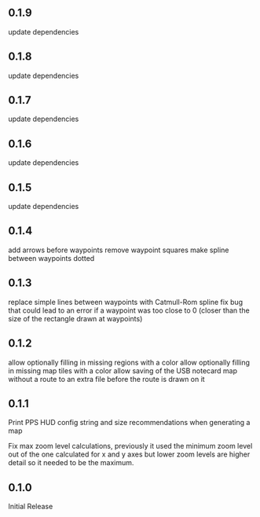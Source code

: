 ## 0.1.9

update dependencies

## 0.1.8

update dependencies

## 0.1.7

update dependencies

## 0.1.6

update dependencies

## 0.1.5

update dependencies

## 0.1.4

add arrows before waypoints
remove waypoint squares
make spline between waypoints dotted

## 0.1.3

replace simple lines between waypoints with Catmull-Rom spline
fix bug that could lead to an error if a waypoint was too close to 0
(closer than the size of the rectangle drawn at waypoints)

## 0.1.2

allow optionally filling in missing regions with a color
allow optionally filling in missing map tiles with a color
allow saving of the USB notecard map without a route to an extra file
before the route is drawn on it

## 0.1.1

Print PPS HUD config string and size recommendations when generating a map

Fix max zoom level calculations, previously it used the minimum zoom level out
of the one calculated for x and y axes but lower zoom levels are higher detail
so it needed to be the maximum.

## 0.1.0

Initial Release

